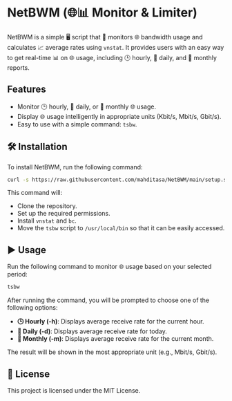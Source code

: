 # NetBWM (🌐📊 Monitor & Limiter)

NetBWM is a simple 🖥️ script that 📡 monitors 🌐 bandwidth usage and calculates 📈 average rates using `vnstat`. It provides users with an easy way to get real-time 📊 on 🌐 usage, including 🕒 hourly, 📅 daily, and 📆 monthly reports.

## Features
- Monitor 🕒 hourly, 📅 daily, or 📆 monthly 🌐 usage.
- Display 🌐 usage intelligently in appropriate units (Kbit/s, Mbit/s, Gbit/s).
- Easy to use with a simple command: `tsbw`.

## 🛠️ Installation
To install NetBWM, run the following command:

```bash
curl -s https://raw.githubusercontent.com/mahditasa/NetBWM/main/setup.sh | sudo bash
```

This command will:
- Clone the repository.
- Set up the required permissions.
- Install `vnstat` and `bc`.
- Move the `tsbw` script to `/usr/local/bin` so that it can be easily accessed.

## ▶️ Usage
Run the following command to monitor 🌐 usage based on your selected period:

```bash
tsbw
```

After running the command, you will be prompted to choose one of the following options:
- **🕒 Hourly (-h)**: Displays average receive rate for the current hour.
- **📅 Daily (-d)**: Displays average receive rate for today.
- **📆 Monthly (-m)**: Displays average receive rate for the current month.

The result will be shown in the most appropriate unit (e.g., Mbit/s, Gbit/s).

## 📜 License
This project is licensed under the MIT License.
